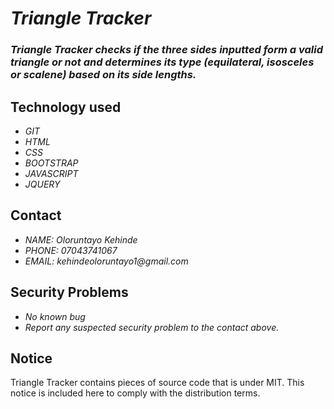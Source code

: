 # _Triangle Tracker_
### _Triangle Tracker checks if the three sides inputted form a valid triangle or not and determines its type (equilateral, isosceles or scalene) based on its side lengths._

## Technology used
* _GIT_
* _HTML_
* _CSS_
* _BOOTSTRAP_
* _JAVASCRIPT_
* _JQUERY_

## Contact
* _NAME: Oloruntayo Kehinde_
* _PHONE: 07043741067_
* _EMAIL: kehindeoloruntayo1@gmail.com_

## Security Problems
* _No known bug_
* _Report any suspected security problem to the contact above._

## Notice
Triangle Tracker contains pieces of source code that is under MIT. This notice is included here to comply with the distribution terms.